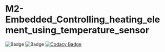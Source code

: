 # M2-Embedded_Controlling_heating_element_using_temperature_sensor
![Badge](https://api.codiga.io/project/30161/score/svg)
![Badge](https://api.codiga.io/project/30161/status/svg)
[![Codacy Badge](https://app.codacy.com/project/badge/Grade/982b140982714c48b08c083d0ca0f076)](https://www.codacy.com/gh/udaybobby0/M2-Embedded_Controlling_heating_element_using_temperature_sensor/dashboard?utm_source=github.com&amp;utm_medium=referral&amp;utm_content=udaybobby0/M2-Embedded_Controlling_heating_element_using_temperature_sensor&amp;utm_campaign=Badge_Grade)
